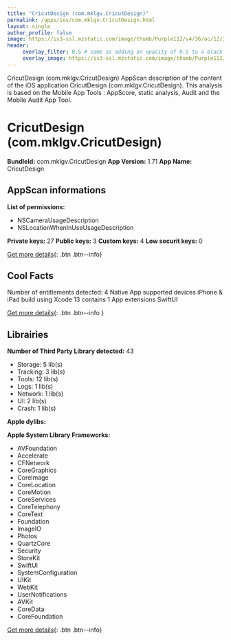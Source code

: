 ```yaml
---
title: "CricutDesign (com.mklgv.CricutDesign)"
permalink: /apps/ios/com.mklgv.CricutDesign.html
layout: single
author_profile: false
image: https://is3-ssl.mzstatic.com/image/thumb/Purple112/v4/36/ac/12/36ac127c-6e92-4eb5-0166-31628791660e/AppIcon-0-1x_U007emarketing-0-10-0-85-220.png/512x512bb.jpg
header: 
     overlay_filter: 0.5 # same as adding an opacity of 0.5 to a black background
     overlay_image: https://is3-ssl.mzstatic.com/image/thumb/Purple112/v4/36/ac/12/36ac127c-6e92-4eb5-0166-31628791660e/AppIcon-0-1x_U007emarketing-0-10-0-85-220.png/512x512bb.jpg
---
```

CricutDesign (com.mklgv.CricutDesign) AppScan description of the content of the iOS application CricutDesign (com.mklgv.CricutDesign). This analysis is based on the Mobile App Tools : AppScore, static analysis, Audit and the Mobile Audit App Tool.

# CricutDesign (com.mklgv.CricutDesign)

**BundleId:** com.mklgv.CricutDesign
**App Version:** 1.71
**App Name:** CricutDesign


## AppScan informations 

**List of permissions:** 
- NSCameraUsageDescription
- NSLocationWhenInUseUsageDescription
  
  
**Private keys:** 27
**Public keys:** 3
**Custom keys:** 4
**Low securit keys:** 0
  
[Get more details](/pricing.html){: .btn .btn--info}

## Cool Facts

Number of entitlements detected: 4
Native App
supported devices iPhone & iPad
build using Xcode 13
contains 1 App extensions
SwiftUI
  
[Get more details](/pricing.html){: .btn .btn--info }

## Librairies 
**Number of Third Party Library detected:** 43
- Storage: 5 lib(s)
- Tracking: 3 lib(s)
- Tools: 12 lib(s)
- Logs: 1 lib(s)
- Network: 1 lib(s)
- UI: 2 lib(s)
- Crash: 1 lib(s)


**Apple dylibs:**


**Apple System Library Frameworks:**
- AVFoundation
- Accelerate
- CFNetwork
- CoreGraphics
- CoreImage
- CoreLocation
- CoreMotion
- CoreServices
- CoreTelephony
- CoreText
- Foundation
- ImageIO
- Photos
- QuartzCore
- Security
- StoreKit
- SwiftUI
- SystemConfiguration
- UIKit
- WebKit
- UserNotifications
- AVKit
- CoreData
- CoreFoundation


  
[Get more details](/pricing.html){: .btn .btn--info}

